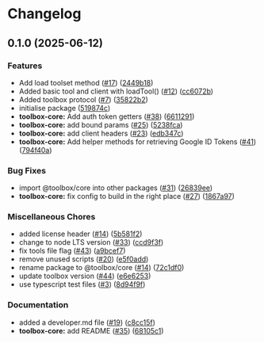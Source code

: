 # Changelog

## 0.1.0 (2025-06-12)


### Features

* Add load toolset method ([#17](https://github.com/googleapis/mcp-toolbox-sdk-js/issues/17)) ([2449b18](https://github.com/googleapis/mcp-toolbox-sdk-js/commit/2449b186778090bf0e3a352a08f961de584208bc))
* Added basic tool and client with loadTool() ([#12](https://github.com/googleapis/mcp-toolbox-sdk-js/issues/12)) ([cc6072b](https://github.com/googleapis/mcp-toolbox-sdk-js/commit/cc6072bf7f5e4d8a74c87b7e3900ec6f6e3179db))
* Added toolbox protocol ([#7](https://github.com/googleapis/mcp-toolbox-sdk-js/issues/7)) ([35822b2](https://github.com/googleapis/mcp-toolbox-sdk-js/commit/35822b22ea423e7c1a514f1ab8240b320bf0f14f))
* initialise package ([519874c](https://github.com/googleapis/mcp-toolbox-sdk-js/commit/519874c962d8ab7e35cad6ea2fa1b0b6b05a25d8))
* **toolbox-core:** Add auth token getters ([#38](https://github.com/googleapis/mcp-toolbox-sdk-js/issues/38)) ([6611291](https://github.com/googleapis/mcp-toolbox-sdk-js/commit/661129160801f7f89de4fe7920017b4b23524ab7))
* **toolbox-core:** add bound params ([#25](https://github.com/googleapis/mcp-toolbox-sdk-js/issues/25)) ([5238fca](https://github.com/googleapis/mcp-toolbox-sdk-js/commit/5238fca1321a13aaf20b1958fbf4422d6d563968))
* **toolbox-core:** add client headers ([#23](https://github.com/googleapis/mcp-toolbox-sdk-js/issues/23)) ([edb347c](https://github.com/googleapis/mcp-toolbox-sdk-js/commit/edb347c7256dbd4434ad4e8b52ba71c53351b80a))
* **toolbox-core:** Add helper methods for retrieving Google ID Tokens ([#41](https://github.com/googleapis/mcp-toolbox-sdk-js/issues/41)) ([794f40a](https://github.com/googleapis/mcp-toolbox-sdk-js/commit/794f40a98e59d902b2593e2f26182aaf72c88923))


### Bug Fixes

* import @toolbox/core into other packages ([#31](https://github.com/googleapis/mcp-toolbox-sdk-js/issues/31)) ([26839ee](https://github.com/googleapis/mcp-toolbox-sdk-js/commit/26839ee5653eb35140b467116d32ed9a59ff2211))
* **toolbox-core:** fix config to build in the right place ([#27](https://github.com/googleapis/mcp-toolbox-sdk-js/issues/27)) ([1867a97](https://github.com/googleapis/mcp-toolbox-sdk-js/commit/1867a975dbf9c9561511e4c854da047810fe0b51))


### Miscellaneous Chores

* added license header ([#14](https://github.com/googleapis/mcp-toolbox-sdk-js/issues/14)) ([5b581f2](https://github.com/googleapis/mcp-toolbox-sdk-js/commit/5b581f20c08c7e7f8e33775525584441a3b92680))
* change to node LTS version ([#33](https://github.com/googleapis/mcp-toolbox-sdk-js/issues/33)) ([ccd9f3f](https://github.com/googleapis/mcp-toolbox-sdk-js/commit/ccd9f3fc6f3e82f3c936e5510b525eae6a5836ab))
* fix tools file flag ([#43](https://github.com/googleapis/mcp-toolbox-sdk-js/issues/43)) ([a9bcef7](https://github.com/googleapis/mcp-toolbox-sdk-js/commit/a9bcef7bb5e28e21a27a6b1be5acdf0157fd8141))
* remove unused scripts ([#20](https://github.com/googleapis/mcp-toolbox-sdk-js/issues/20)) ([e5f0add](https://github.com/googleapis/mcp-toolbox-sdk-js/commit/e5f0add2f957256dae2d914273c0445c6353a49e))
* rename package to @toolbox/core ([#14](https://github.com/googleapis/mcp-toolbox-sdk-js/issues/14)) ([72c1df0](https://github.com/googleapis/mcp-toolbox-sdk-js/commit/72c1df0eee52cc9dc28674b02e76ffd37fc2ff8d))
* update toolbox version ([#44](https://github.com/googleapis/mcp-toolbox-sdk-js/issues/44)) ([e6e6253](https://github.com/googleapis/mcp-toolbox-sdk-js/commit/e6e6253be559236a520d994ab0a0b8cabca3c7c8))
* use typescript test files ([#3](https://github.com/googleapis/mcp-toolbox-sdk-js/issues/3)) ([8d94f9f](https://github.com/googleapis/mcp-toolbox-sdk-js/commit/8d94f9f482eae5b6a7d55e5cac579b1db289e1f2))


### Documentation

* added a developer.md file ([#19](https://github.com/googleapis/mcp-toolbox-sdk-js/issues/19)) ([c8cc15f](https://github.com/googleapis/mcp-toolbox-sdk-js/commit/c8cc15f20bcfe1962c5301c9952deaa385ecab16))
* **toolbox-core:** add README ([#35](https://github.com/googleapis/mcp-toolbox-sdk-js/issues/35)) ([68105c1](https://github.com/googleapis/mcp-toolbox-sdk-js/commit/68105c1e98298efc6290e4a1ae6d9a792850150a))
